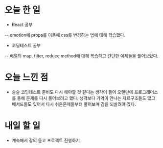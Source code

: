 # 오늘 한 일

-   React 공부

-- emotion에 props를 이용해 css를 변경하는 법에 대해 학습했다.

-   코딩테스트 공부

-- 배열의 map, filter, reduce method에 대해 복습하고 간단한 예제들을 풀어보았다.

# 오늘 느낀 점

-   슬슬 코딩테스트 준비도 다시 해야할 것 같다는 생각이 들어 오랜만에 프로그래머스를 통해 문제를 다시 풀어보려고 했다. 생각보다 기억이 안나는 자료구조들도 많고 메서드들도 있어서 다시 쉬운문제들부터 풀어보며 감을 되살려야 겠다.

# 내일 할 일

-   계속해서 강의 듣고 프로젝트 진행하기
